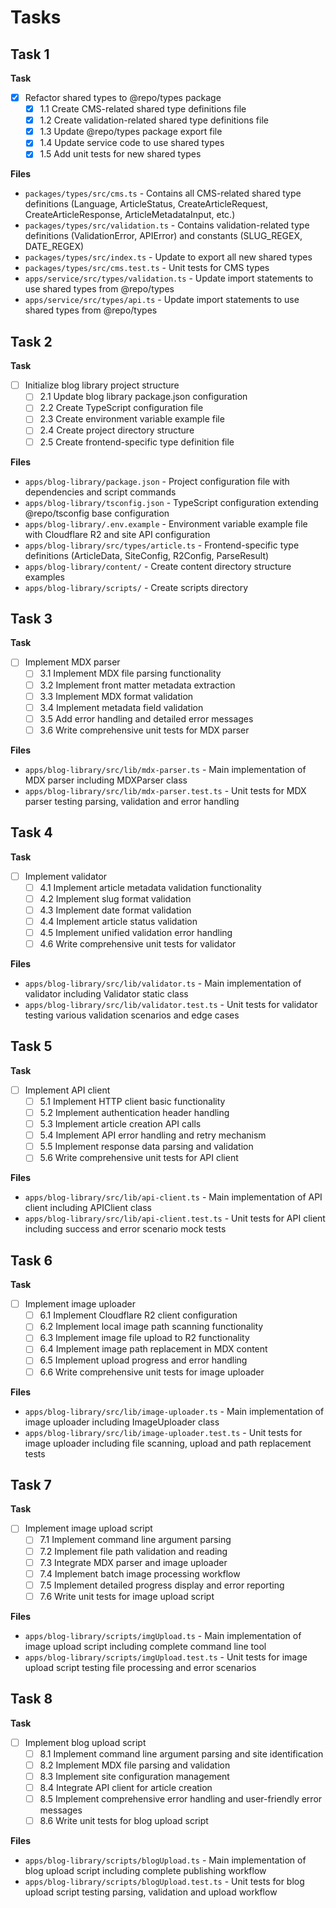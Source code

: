 # Tasks

## Task 1

**Task**

- [x] Refactor shared types to @repo/types package
  - [x] 1.1 Create CMS-related shared type definitions file
  - [x] 1.2 Create validation-related shared type definitions file
  - [x] 1.3 Update @repo/types package export file
  - [x] 1.4 Update service code to use shared types
  - [x] 1.5 Add unit tests for new shared types

**Files**

- `packages/types/src/cms.ts` - Contains all CMS-related shared type definitions (Language, ArticleStatus, CreateArticleRequest, CreateArticleResponse, ArticleMetadataInput, etc.)
- `packages/types/src/validation.ts` - Contains validation-related type definitions (ValidationError, APIError) and constants (SLUG_REGEX, DATE_REGEX)
- `packages/types/src/index.ts` - Update to export all new shared types
- `packages/types/src/cms.test.ts` - Unit tests for CMS types
- `apps/service/src/types/validation.ts` - Update import statements to use shared types from @repo/types
- `apps/service/src/types/api.ts` - Update import statements to use shared types from @repo/types

## Task 2

**Task**

- [ ] Initialize blog library project structure
  - [ ] 2.1 Update blog library package.json configuration
  - [ ] 2.2 Create TypeScript configuration file
  - [ ] 2.3 Create environment variable example file
  - [ ] 2.4 Create project directory structure
  - [ ] 2.5 Create frontend-specific type definition file

**Files**

- `apps/blog-library/package.json` - Project configuration file with dependencies and script commands
- `apps/blog-library/tsconfig.json` - TypeScript configuration extending @repo/tsconfig base configuration
- `apps/blog-library/.env.example` - Environment variable example file with Cloudflare R2 and site API configuration
- `apps/blog-library/src/types/article.ts` - Frontend-specific type definitions (ArticleData, SiteConfig, R2Config, ParseResult)
- `apps/blog-library/content/` - Create content directory structure examples
- `apps/blog-library/scripts/` - Create scripts directory

## Task 3

**Task**

- [ ] Implement MDX parser
  - [ ] 3.1 Implement MDX file parsing functionality
  - [ ] 3.2 Implement front matter metadata extraction
  - [ ] 3.3 Implement MDX format validation
  - [ ] 3.4 Implement metadata field validation
  - [ ] 3.5 Add error handling and detailed error messages
  - [ ] 3.6 Write comprehensive unit tests for MDX parser

**Files**

- `apps/blog-library/src/lib/mdx-parser.ts` - Main implementation of MDX parser including MDXParser class
- `apps/blog-library/src/lib/mdx-parser.test.ts` - Unit tests for MDX parser testing parsing, validation and error handling

## Task 4

**Task**

- [ ] Implement validator
  - [ ] 4.1 Implement article metadata validation functionality
  - [ ] 4.2 Implement slug format validation
  - [ ] 4.3 Implement date format validation
  - [ ] 4.4 Implement article status validation
  - [ ] 4.5 Implement unified validation error handling
  - [ ] 4.6 Write comprehensive unit tests for validator

**Files**

- `apps/blog-library/src/lib/validator.ts` - Main implementation of validator including Validator static class
- `apps/blog-library/src/lib/validator.test.ts` - Unit tests for validator testing various validation scenarios and edge cases

## Task 5

**Task**

- [ ] Implement API client
  - [ ] 5.1 Implement HTTP client basic functionality
  - [ ] 5.2 Implement authentication header handling
  - [ ] 5.3 Implement article creation API calls
  - [ ] 5.4 Implement API error handling and retry mechanism
  - [ ] 5.5 Implement response data parsing and validation
  - [ ] 5.6 Write comprehensive unit tests for API client

**Files**

- `apps/blog-library/src/lib/api-client.ts` - Main implementation of API client including APIClient class
- `apps/blog-library/src/lib/api-client.test.ts` - Unit tests for API client including success and error scenario mock tests

## Task 6

**Task**

- [ ] Implement image uploader
  - [ ] 6.1 Implement Cloudflare R2 client configuration
  - [ ] 6.2 Implement local image path scanning functionality
  - [ ] 6.3 Implement image file upload to R2 functionality
  - [ ] 6.4 Implement image path replacement in MDX content
  - [ ] 6.5 Implement upload progress and error handling
  - [ ] 6.6 Write comprehensive unit tests for image uploader

**Files**

- `apps/blog-library/src/lib/image-uploader.ts` - Main implementation of image uploader including ImageUploader class
- `apps/blog-library/src/lib/image-uploader.test.ts` - Unit tests for image uploader including file scanning, upload and path replacement tests

## Task 7

**Task**

- [ ] Implement image upload script
  - [ ] 7.1 Implement command line argument parsing
  - [ ] 7.2 Implement file path validation and reading
  - [ ] 7.3 Integrate MDX parser and image uploader
  - [ ] 7.4 Implement batch image processing workflow
  - [ ] 7.5 Implement detailed progress display and error reporting
  - [ ] 7.6 Write unit tests for image upload script

**Files**

- `apps/blog-library/scripts/imgUpload.ts` - Main implementation of image upload script including complete command line tool
- `apps/blog-library/scripts/imgUpload.test.ts` - Unit tests for image upload script testing file processing and error scenarios

## Task 8

**Task**

- [ ] Implement blog upload script
  - [ ] 8.1 Implement command line argument parsing and site identification
  - [ ] 8.2 Implement MDX file parsing and validation
  - [ ] 8.3 Implement site configuration management
  - [ ] 8.4 Integrate API client for article creation
  - [ ] 8.5 Implement comprehensive error handling and user-friendly error messages
  - [ ] 8.6 Write unit tests for blog upload script

**Files**

- `apps/blog-library/scripts/blogUpload.ts` - Main implementation of blog upload script including complete publishing workflow
- `apps/blog-library/scripts/blogUpload.test.ts` - Unit tests for blog upload script testing parsing, validation and upload workflow
